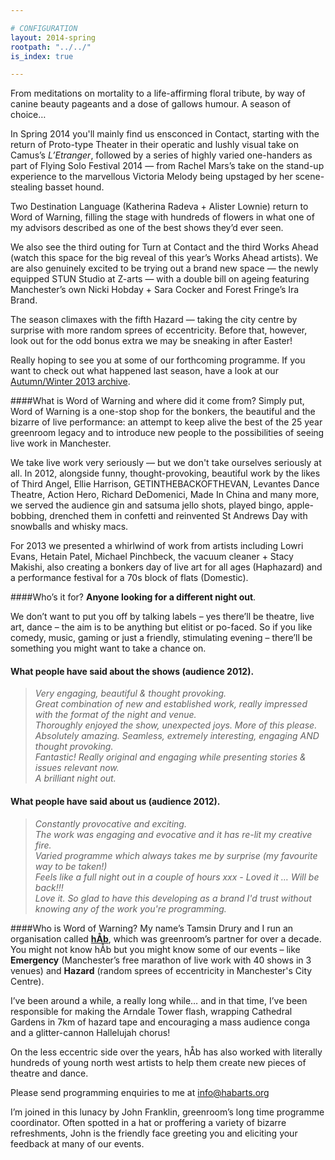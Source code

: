 ```yaml
---

# CONFIGURATION
layout: 2014-spring
rootpath: "../../"
is_index: true

---
```

From meditations on mortality to a life-affirming floral tribute, by way of canine beauty pageants and a dose of gallows humour. A season of choice…    
         
In Spring 2014 you'll mainly find us ensconced in Contact, starting with the return of Proto-type Theater in their operatic and lushly visual take on Camus’s *L’Etranger*, followed by a series of highly varied one-handers as part of Flying Solo Festival 2014 — from Rachel Mars’s take on the stand-up experience to the marvellous Victoria Melody being upstaged by her scene-stealing basset hound.       
         
Two Destination Language (Katherina Radeva + Alister Lownie) return to Word of Warning, filling the stage with hundreds of flowers in what one of my advisors described as one of the best shows they’d ever seen.       
       
We also see the third outing for Turn at Contact and the third Works Ahead (watch this space for the big reveal of this year’s Works Ahead artists). We are also genuinely excited to be trying out a brand new space — the newly equipped STUN Studio at Z-arts — with a double bill on ageing featuring Manchester’s own Nicki Hobday + Sara Cocker and Forest Fringe’s Ira Brand.        
        
The season climaxes with the fifth Hazard — taking the city centre by surprise with more random sprees of eccentricity. Before that, however, look out for the odd bonus extra we may be sneaking in after Easter!    
           
Really hoping to see you at some of our forthcoming programme. If you want to check out what happened last season, have a look at our [Autumn/Winter 2013 archive](/archive/2013-autumnwinter).    
        
####What is Word of Warning and where did it come from?
Simply put, Word of Warning is a one-stop shop for the bonkers, the beautiful and the bizarre of live performance: an attempt to keep alive the best of the 25 year greenroom legacy and to introduce new people to the possibilities of seeing live work in Manchester.

We take live work very seriously — but we don't take ourselves seriously at all. In 2012, alongside funny, thought-provoking, beautiful work by the likes of Third Angel, Ellie Harrison, GETINTHEBACKOFTHEVAN, Levantes Dance Theatre, Action Hero, Richard DeDomenici, Made In China and many more, we served the audience gin and satsuma jello shots, played bingo, apple-bobbing, drenched them in confetti and reinvented St Andrews Day with snowballs and whisky macs.        
       
For 2013 we presented a whirlwind of work from artists including Lowri Evans, Hetain Patel, Michael Pinchbeck, the vacuum cleaner + Stacy Makishi, also creating a bonkers day of live art for all ages (Haphazard) and a performance festival for a 70s block of flats (Domestic).       
        
####Who’s it for?
**Anyone looking for a different night out**.    

We don’t want to put you off by talking labels – yes there’ll be theatre, live art, dance – the aim is to be anything but elitist or po-faced. So if you like comedy, music, gaming or just a friendly, stimulating evening – there’ll be something you might want to take a chance on.    

#### What people have said about the shows (audience 2012).    
>*Very engaging, beautiful & thought provoking.*    
>*Great combination of new and established work, really impressed with the format of the night and venue.*   
>*Thoroughly enjoyed the show, unexpected joys. More of this please.*    
>*Absolutely amazing. Seamless, extremely interesting, engaging AND thought provoking.*    
>*Fantastic! Really original and engaging while presenting stories & issues relevant now.*   
>*A brilliant night out.*    
 
#### What people have said about us (audience 2012).    
>*Constantly provocative and exciting.*    
>*The work was engaging and evocative and it has re-lit my creative fire.*   
>*Varied programme which always takes me by surprise (my favourite way to be taken!)*    
>*Feels like a full night out in a couple of hours xxx - Loved it … Will be back!!!*   
>*Love it. So glad to have this developing as a brand I'd trust without knowing any of the work you're programming.*   

####Who is Word of Warning?
My name’s Tamsin Drury and I run an organisation called **[hÅb](/hab)**, which was greenroom’s partner for over a decade. You might not know hÅb but you might know some of our events – like **Emergency** (Manchester’s free marathon of live work with 40 shows in 3 venues) and **Hazard** (random sprees of eccentricity in Manchester's City Centre).

I’ve been around a while, a really long while… and in that time, I’ve been responsible for making the Arndale Tower flash, wrapping Cathedral Gardens in 7km of hazard tape and encouraging a mass audience conga and a glitter-cannon Hallelujah chorus!    

On the less eccentric side over the years, hÅb has also worked with literally hundreds of young north west artists to help them create new pieces of theatre and dance.
          
Please send programming enquiries to me at info@habarts.org             

I’m joined in this lunacy by John Franklin, greenroom’s long time programme coordinator. Often spotted in a hat or proffering a variety of bizarre refreshments, John is the friendly face greeting you and eliciting your feedback at many of our events.
